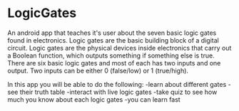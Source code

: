 # LogicGates

An android app that teaches it's user about the seven basic logic gates found in electronics. Logic gates are the basic building block of a digital circuit. Logic gates are the physical devices inside electronics that carry out a Boolean function, which outputs something if something else is true. There are six basic logic gates and most of each has two inputs and one output. Two inputs can be either 0 (false/low) or 1 (true/high).

In this app you will be able to do the following:
-learn about different gates 
-see their truth table 
-interact with live logic gates 
-take quiz to see how much you know about each logic gates
-you can learn fast
